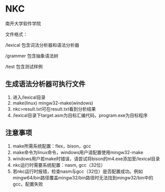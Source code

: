 # NKC
南开大学软件学院

文件格式：

/lexical 包含词法分析器和语法分析器

/grammer 包含抽象语法树

/test    包含测试样例

## 生成语法分析器可执行文件

1. 进入/lexical目录
2. make(linux) mingw32-make(windows)
3. nkc>result.txt可在result.txt看到分析结果
4. /lexical目录下target.asm为目标汇编代码，program.exe为目标程序

## 注意事项

1. make所需系统配置：flex，bison，gcc
1. make命令为linux命令，windows用户请配置使用mingw32-make
2. windows用户若make时错误，请尝试将bison的m4.exe添加至/lexical目录
3. nkc运行时需要系统配置：nasm, gcc（32位）
3. 若nkc运行时报错，检查nasm与gcc（32位）是否配置成功。例如mingw64/bin路径覆盖mingw32/bin路径时无法找到mingw32/bin中的gcc，配置失败